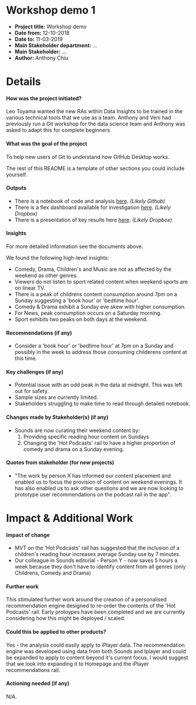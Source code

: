 
# Workshop demo 1

- **Project title:** Workshop demo
- **Date from:** 12-10-2018
- **Date to:** 11-03-2019 
- **Main Stakeholder department:** ...
- **Main Stakeholder:** ...
- **Author:** Anthony Chiu


# Details
  
#### How was the project initiated?

Leo Toyama wanted the new RAs within Data Insights to be trained in the various technical tools that we use as a team. Anthony and Veni had previously run a Git workshop for the data science team and Anthony was asked to adapt this for complete beginners.

#### What was the goal of the project

To help new users of Git to understand how GitHub Desktop works.

The rest of this README is a template of other sections you could include yourself.

#### Outputs

- There is a notebook of code and analysis [here](http://tinytuba.com/). _(Likely Github)_
- There is a flex dashboard available for investigation [here](http://tinytuba.com/). _(Likely Dropbox)_
- There is a presentation of key results here [here](http://corndog.io/). _(Likely Dropbox)_

#### Insights

For more detailed information see the documents above. 

We found the following high-level insights:

- Comedy, Drama, Children's and Music are not as affected by the weekend as other genres. 
- Viewers do not listen to sport related content when weekend sports are on linear TV.
- There is a peak of childrens content consumption around 7pm on a Sunday suggesting a 'book hour' or 'bedtime hour'. 
- Comedy & Drama exhibit a Sunday eve skew with higher consumption.
- For News, peak consumption occurs on a Saturday morning.
- Sport exhibits two peaks on both days at the weekend. 


#### Recommendations (if any)

- Consider a 'book hour' or 'bedtime hour' at 7pm on a Sunday and possibly in the week to address those consuming childerens content at this time. 

#### Key challenges (if any)

- Potential issue with an odd peak in the data at midnight. This was left out for safety. 
- Sample sizes are currently limited.
- Stakeholders struggling to make time to read through detailed notebook. 

#### Changes made by Stakeholder(s) (if any)

- Sounds are now curating their weekend content by:
  1. Providing specific reading hour content on Sundays
  2.  Changing the 'Hot Podcasts' rail to have a higher proportion of comedy and drama on a Sunday evening.  

#### Quotes from stakeholder (for new projects)

- "The work by person X has informed our content placement and enabled us to focus the provision of content on weekend evenings. It has also enabled us to ask other questions and we are now looking to prototype user recommendations on the podcast rail in the app".

# Impact & Additional Work

#### Impact of change

- MVT on the 'Hot Podcasts' rail has suggested that the inclusion of a children's reading hour increases average Sunday use by 7 minutes. 
- Our colleague in Sounds editorial - Person Y - now saves 5 hours a week because they don't have to identify content from all genres (only Childrens, Comedy and Drama)

#### Further work

This stimulated further work around the creation of a personalised recommendation engine designed to re-order the contents of the 'Hot Podcasts' rail. Early protoypes have been completed and we are currently considering how this might be deployed / scaled. 

#### Could this be applied to other products?

Yes - the analysis could easily apply to iPlayer data. The recommendation engine was developed using data from both Sounds and Iplayer and could be expanded to apply to content beyond it's current focus. I would suggest that we look into expanding it to Homepage and the iPlayer recommendations rail.

#### Actioning needed (if any) 

N/A.

